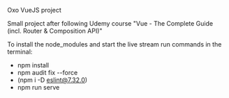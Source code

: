 Oxo VueJS project

Small project after following Udemy course "Vue - The Complete Guide (incl. Router & Composition API)"

To install the node_modules and start the live stream run commands in the terminal:
- npm install
- npm audit fix --force
- (npm i -D eslint@7.32.0)
- npm run serve
